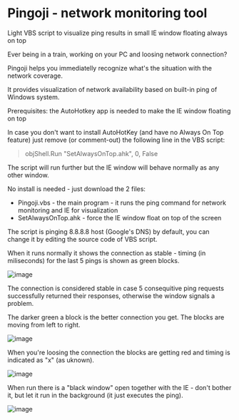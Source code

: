 # Pingoji - network monitoring tool
Light VBS script to visualize ping results in small IE window floating always on top

Ever being in a train, working on your PC and loosing network connection?

Pingoji helps you immediatelly recognize what's the situation with the network coverage.

It provides visualization of network availability based on built-in ping of Windows system.

Prerequisites: the AutoHotkey app is needed to make the IE window floating on top

In case you don't want to install AutoHotKey (and have no Always On Top feature) just remove (or comment-out) the following line in the VBS script:

> objShell.Run "SetAlwaysOnTop.ahk", 0, False 

The script will run further but the IE window will behave normally as any other window.

No install is needed - just download the 2 files:
  * Pingoji.vbs - the main program - it runs the ping command for network monitoring and IE for visualization
  * SetAlwaysOnTop.ahk - force the IE window float on top of the screen

The script is pinging 8.8.8.8 host (Google's DNS) by default, you can change it by editing the source code of VBS script.

When it runs normally it shows the connection as stable - timing (in miliseconds) for the last 5 pings is shown as green blocks.

![image](https://github.com/user-attachments/assets/b6623acb-286e-4cee-ac6e-2c3d56806d4c)

The connection is considered stable in case 5 consequitive ping requests successfully returned their responses, otherwise the window signals a problem.

The darker green a block is the better connection you get. The blocks are moving from left to right.

![image](https://github.com/user-attachments/assets/91e5d33e-26f7-4b1b-97dc-acbee03a3ce4)

When you're loosing the connection the blocks are getting red and timing is indicated as "x" (as uknown).

![image](https://github.com/user-attachments/assets/e28a82c6-37b4-4391-9dfa-5a6f5d1b8c0e)

When run there is a "black window" open together with the IE - don't bother it, but let it run in the background (it just executes the ping).

![image](https://github.com/user-attachments/assets/8171971e-8940-4483-aee5-bc531b643952)

